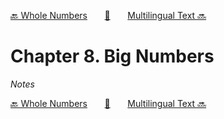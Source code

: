 [🔙 Whole Numbers][previous-chapter]&nbsp;&nbsp;&nbsp;&nbsp;&nbsp;&nbsp;&nbsp;[🏡][readme]&nbsp;&nbsp;&nbsp;&nbsp;&nbsp;&nbsp;&nbsp;[Multilingual Text 🔜][upcoming-chapter]

# Chapter 8. Big Numbers

_Notes_

[🔙 Whole Numbers][previous-chapter]&nbsp;&nbsp;&nbsp;&nbsp;&nbsp;&nbsp;&nbsp;[🏡][readme]&nbsp;&nbsp;&nbsp;&nbsp;&nbsp;&nbsp;&nbsp;[Multilingual Text 🔜][upcoming-chapter]

[readme]: README.md
[previous-chapter]: ch07-whole-numbers.md
[upcoming-chapter]: ch09-multilingual-text.md